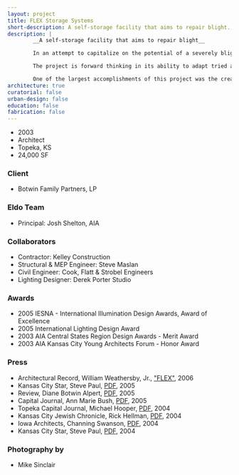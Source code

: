```yaml
---
layout: project
title: FLEX Storage Systems
short-description: A self-storage facility that aims to repair blight.
description: |
        __A self-storage facility that aims to repair blight__

        In an attempt to capitalize on the potential of a severely blighted commercial corridor in Topeka, Kansas, the owner of an inherited post-war strip center hired EL DORADO to redevelop the site into a two phase self storage facility. A flexible building system was developed that has the unique ability to adapt to commercial or retail uses with minimal additional construction, should the economy of the region improve.

        The project is forward thinking in its ability to adapt tried and true industry rules for successful self storage facilities while providing a sensible redevelopment strategy for alternate future functions.

        One of the largest accomplishments of this project was the creation of “FLEX” zoning designation that allows the project to seamlessly upgrade over time from storage to commercial to retail uses as the market allows, all without the need to return to the city for rezoning.
architecture: true
curatorial: false
urban-design: false
education: false
fabrication: false
---
```


- 2003
- Architect
- Topeka, KS
- 24,000 SF

### Client
- Botwin Family Partners, LP

### Eldo Team
- Principal: Josh Shelton, AIA

### Collaborators
- Contractor: Kelley Construction
- Structural & MEP Engineer: Steve Maslan
- Civil Engineer: Cook, Flatt & Strobel Engineers
- Lighting Designer: Derek Porter Studio

### Awards
- 2005 IESNA - International Illumination Design Awards, Award of Excellence
- 2005 International Lighting Design Award
- 2003 AIA Central States Region Design Awards - Merit Award
- 2003 AIA Kansas City Young Architects Forum -  Honor Award

### Press
- Architectural Record, William Weathersby, Jr., ["FLEX"](undefined "FLEX"), 2006
- Kansas City Star, Steve Paul, [PDF](//assets.ctfassets.net/7ceafwpo4r5g/2v3E8lbIfzNUa55DoHgOWW/94c34d3df7a5d6f41794058c247966f0/2005-Moving_In_Moving_Out-KC_Star.pdf "Download PDF: Projects Honored for Craftsmanship, Art and Architecture"), 2005
- Review, Diane Botwin Alpert, [PDF](//assets.ctfassets.net/7ceafwpo4r5g/3nsKtOEhtUfz6GuaJHQiXE/b2b474fdee43d0717e7d7aa84860bd60/2005-Botwin_Article-Review-compressed.pdf "Download PDF: Applied Experience: A Mother's Model for Thoughtful Development"), 2005
- Capital Journal, Ann Marie Bush, [PDF](//assets.ctfassets.net/7ceafwpo4r5g/3yHVkw8hgb7Zt40Ao4wg6X/f77d4b2bb2a756eecec6e18e4cd3e107/2005-Flex-Capital_Journal.pdf "Download PDF: Native Plants Blossom"), 2005
- Topeka Capital Journal, Michael Hooper, [PDF](//assets.ctfassets.net/7ceafwpo4r5g/4oP2YtXgXUkZpsNRYGTgCx/912268a089435fff7e3a1dc6997d4248/2004-Flex-CommercialJournal.pdf "Download PDF: Professionals Collaborate on Building"), 2004
- Kansas City Jewish Chronicle, Rick Hellman, [PDF](//assets.ctfassets.net/7ceafwpo4r5g/3qXc4hXMOPiacWq8e897e5/4aee18c1a2bb371b5401e6d7ebd6dee6/2004-FlexMIMO-Jewish_Chronicle.pdf "Download PDF: Flex Time: KC Developers Embrace Arts, Collaboration in Self-storage Project"), 2004
- Iowa Architects, Channing Swanson, [PDF](//assets.ctfassets.net/7ceafwpo4r5g/69eRJa3pRUH1I4A8EasNaV/240079ee5b093d680e98df43e75f1307/2004-Central_States-Iowa_Arch_Magazine.pdf "Download PDF: 2004 Central States Region Merit Award"), 2004
- Kansas City Star, Steve Paul, [PDF](//downloads.ctfassets.net/7ceafwpo4r5g/3oqylx9umHUNahse0qdvfo/7803e6f75c496fd227317adfdaa75ea3/2004-Design_Awards-KC_Star.pdf "Download PDF: DESIGN: Firms Honored for Environmental Projects"), 2004

### Photography by
- Mike Sinclair